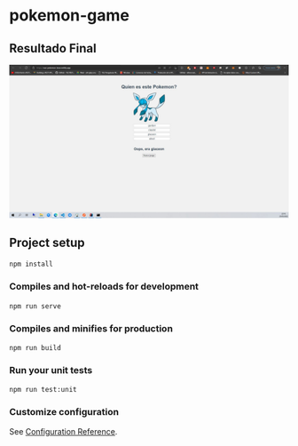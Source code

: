 # pokemon-game

## Resultado Final

![Pokemon Game](https://github.com/alonsobustamante/PokemonGame/blob/master/raw/PokemonGame.JPG)


## Project setup
```
npm install
```

### Compiles and hot-reloads for development
```
npm run serve
```

### Compiles and minifies for production
```
npm run build
```

### Run your unit tests
```
npm run test:unit
```

### Customize configuration
See [Configuration Reference](https://cli.vuejs.org/config/).
